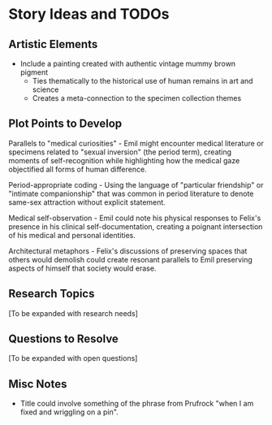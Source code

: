 # Story Ideas and TODOs

## Artistic Elements
- Include a painting created with authentic vintage mummy brown pigment
  - Ties thematically to the historical use of human remains in art and science
  - Creates a meta-connection to the specimen collection themes

## Plot Points to Develop

Parallels to "medical curiosities" - Emil might encounter medical literature or specimens related to "sexual inversion" (the period term), creating moments of self-recognition while highlighting how the medical gaze objectified all forms of human difference.

Period-appropriate coding - Using the language of "particular friendship" or "intimate companionship" that was common in period literature to denote same-sex attraction without explicit statement.

Medical self-observation - Emil could note his physical responses to Felix's presence in his clinical self-documentation, creating a poignant intersection of his medical and personal identities.

Architectural metaphors - Felix's discussions of preserving spaces that others would demolish could create resonant parallels to Emil preserving aspects of himself that society would erase.

## Research Topics
[To be expanded with research needs]

## Questions to Resolve
[To be expanded with open questions] 

## Misc Notes
- Title could involve something of the phrase from Prufrock "when I am fixed and wriggling on a pin". 